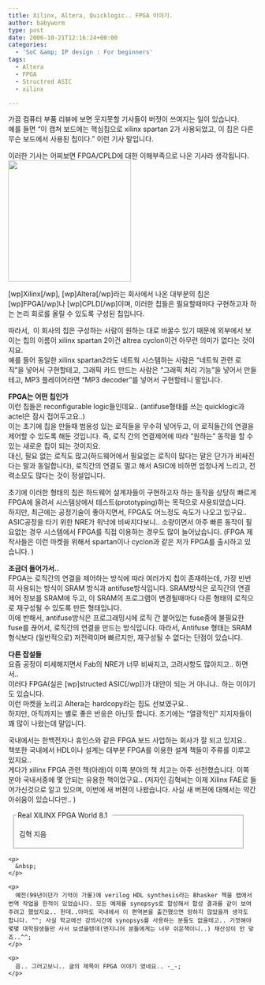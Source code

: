 ```yaml
---
title: Xilinx, Altera, Quicklogic.. FPGA 이야기.
author: babyworm
type: post
date: 2006-10-21T12:16:24+00:00
categories:
  - 'SoC &amp; IP design : For beginners'
tags:
  - Altera
  - FPGA
  - Structred ASIC
  - xilinx

---
```

가끔 컴퓨터 부품 리뷰에 보면 웃지못할 기사들이 버젓이 쓰여지는 일이 있습니다.  
예를 들면 &#8220;이 캡쳐 보드에는 핵심칩으로 xilinx spartan 2가 사용되었고, 이 칩은 다른 무슨 보드에서 사용된 칩이다.&#8221; 이런 기사 말입니다. 

이러한 기사는 어찌보면 FPGA/CPLD에 대한 이해부족으로 나온 기사라 생각됩니다.<img loading="lazy" decoding="async" src="https://i0.wp.com/babyworm.net/wordpress/wp-content/uploads/1/cfile27.uf.17610C4A4D6A7A9D0EC7D8.jpg?resize=249%2C246" class="alignright" width="249" height="246" alt="" data-recalc-dims="1" /> 

[wp]Xilinx[/wp], [wp]Altera[/wp]라는 회사에서 나온 대부분의 칩은 [wp]FPGA[/wp]나 [wp]CPLD[/wp]이며, 이러한 칩들은 필요할때마다 구현하고자 하는 논리 회로를 올릴 수 있도록 구성된 칩입니다. 

따라서, &nbsp;이 회사의 칩은 구성하는 사람이 원하는 대로 바꿀수 있기 때문에 외부에서 보이는 칩의 이름이 xilinx spartan 2이건 altrea cyclon이건 아무런 의미가 없다는 것이지요.  
예를 들어 동일한 xilinx spartan2라도 네트웍 시스템하는 사람은 &#8220;네트웍 관련 로직&#8221;을 넣어서 구현할테고, 그래픽 카드 만드는 사람은 &#8220;그래픽 처리 기능&#8221;을 넣어서 만들테고, MP3 플레이어라면 &#8220;MP3 decoder&#8221;를 넣어서 구현할테니 말입니다. 

**FPGA는 어떤 칩인가**  
이런 칩들은 reconfigurable logic들인데요.. (antifuse형태를 쓰는 quicklogic과 actel은 잠시 접어두고요..)  
이는 초기에 칩을 만들때 범용성 있는 로직들을 무수히 넣어두고, 이 로직들간의 연결을 제어할 수 있도록 해둔 것입니다. 즉, 로직 간의 연결제어에 따라 &#8220;원하는&#8221; 동작을 할 수 있는 새로운 칩이 되는 것이지요.  
대신, 필요 없는 로직도 많고(하드웨어에서 필요없는 로직이 많다는 말은 단가가 비싸진다는 말과 동일합니다), 로직간의 연결도 멀고 해서 ASIC에 비하면 엄청나게 느리고, 전력소모도 많다는 것이 정설입니다. 

초기에 이러한 형태의 칩은 하드웨어 설계자들이 구현하고자 하는 동작을 상당히 빠르게 FPGA에 올려서 시스템상에서 테스트(prototyping)하는 목적으로 사용되었습니다.  
하지만, 최근에는 공정기술이 좋아지면서, FPGA도 어느정도 속도가 나오고 있구요.. ASIC공정을 타기 위한 NRE가 워낙에 비싸지다보니.. 소량이면서 아주 빠른 동작이 필요없는 경우 시스템에서 FPGA를 직접 이용하는 경우도 많이 늘어났습니다. (FPGA 제작사들은 이런 마켓을 위해서 spartan이나 cyclon과 같은 저가 FPGA를 출시하고 있습니다. )

**조금더 들어가서..**  
FPGA는 로직간의 연결을 제어하는 방식에 따라 여러가지 칩이 존재하는데, 가장 빈번히 사용되는 방식이 SRAM 방식과 antifuse방식입니다. SRAM방식은 로직간의 연결 제어 정보를 SRAM에 두고, 이 SRAM의 프로그램이 변경될때마다 다른 형태의 로직으로 재구성될 수 있도록 만든 형태입니다.  
이에 반해서, antifuse방식은 프로그래밍시에 로직 간 붙어있는 fuse중에 불필요한 fuse를 끊어서, 로직간의 연결을 만드는 방식입니다. 따라서, Antifuse 형태는 SRAM 형식보다 (일반적으로) 저전력이며 빠르지만, 재구성될 수 없다는 단점이 있습니다. 

**다른 잡설들**  
요즘 공정이 미세해지면서 Fab의 NRE가 너무 비싸지고, 고려사항도 많아지고.. 하면서..  
이러다 FPGA(실은 [wp]structed ASIC[/wp])가 대안이 되는 거 아니냐.. 하는 이야기도 있습니다.  
이런 마켓을 노리고 Altera는 hardcopy라는 칩도 선보였구요..  
하지만, 아직까지는 별로 좋은 반응은 아닌듯 합니다. 초기에는 &#8220;열광적인&#8221; 지지자들이 꽤 많이 나왔는데 말입니다.

국내에서는 한백전자나 휴인스와 같은 FPGA 보드 사업하는 회사가 잘 되고 있지요..  
책또한 국내에서 HDL이나 설계는 대부분 FPGA를 이용한 설계 책들이 주류를 이루고 있지요..  
게다가 xilinx FPGA 관련 책(아래)이 이쪽 분야의 책 치고는 아주 선전했습니다. 이쪽 분야 국내서중에 몇 안되는 유용한 책이었구요.. (저자인 김혁씨는 이제 Xilinx FAE로 들어가신것으로 알고 있으며, 이번에 새 버젼이 나왔습니다. 사실 새 버젼에 대해서는 약간 아쉬움이 있습니다만.. )

<fieldset style="padding-right: 5px; padding-left: 5px; padding-bottom: 5px; margin: 10px; width: 90%; padding-top: 5px">
  <legend>Real XILINX FPGA World 8.1 &nbsp;</legend> 
  
  <p>
    <a href="http://www.aladdin.co.kr/shop/wproduct.aspx?ISBN=8982300929&copyPaper=1&ttbkey=ttbbabyworm2309001" target="_blank"><img decoding="async" style="margin: 0px 5px 5px 0px" alt="" src="https://i0.wp.com/image.aladdin.co.kr/coveretc/book/coversum/8982300929_1.jpg?w=75" align="left" border="0" data-recalc-dims="1" /></a>김혁 지음<br /> </fieldset> 
    
    <p>
      &nbsp;
    </p>
    
    <p>
      예전(99년이던가 기억이 가물)에 verilog HDL synthesis라는 Bhasker 책을 랩에서 번역 작업을 한적이 있었습니다. 모든 예제를 synopsys로 합성해서 합성 결과를 같이 보여주려고 했었지요.. 헌데..아마도 국내에서 이 편역본을 출간했으면 망하지 않았을까 생각도 합니다. ^^; 사실 학교에선 강의시간에 synopsys를 사용하는 분들도 없을테고.. 기껏해야 몇몇 대학원생들만 사서 보셨을텐데(엔지니어 분들에게는 너무 쉬운책이니..) 채산성이 안 맞죠..^^;
    </p>
    
    <p>
      음.. 그러고보니.. 글의 제목이 FPGA 이야기 였네요.. -_-;
    </p>